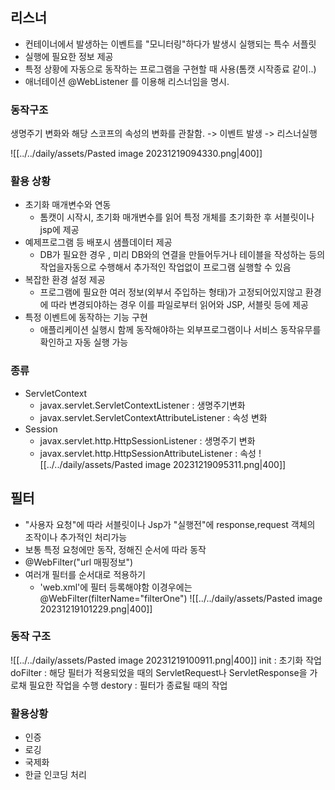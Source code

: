 
## 리스너
- 컨테이너에서 발생하는 이벤트를 "모니터링"하다가 발생시 실행되는 특수 서플릿
- 실행에 필요한 정보 제공 
- 특정 상황에 자동으로 동작하는 프로그램을 구현할 때 사용(톰캣 시작종료 같이..)
- 애너테이션 @WebListener 를 이용해 리스너임을 명시.

### 동작구조
생명주기 변화와 해당 스코프의 속성의 변화를 관찰함.
-> 이벤트 발생 -> 리스너실행

![[../../daily/assets/Pasted image 20231219094330.png|400]]
### 활용 상황
- 초기화 매개변수와 연동
	- 톰캣이 시작시, 초기화 매개변수를 읽어 특정 개체를 초기화한 후 서블릿이나 jsp에 제공
- 예제프로그램 등 배포시 샘플데이터 제공
	- DB가 필요한 경우 , 미리 DB와의 연결을 만들어두거나 테이블을 작성하는 등의 작업을자동으로 수행해서 추가적인 작업없이 프로그램 실행할 수 있음
- 복잡한 환경 설정 제공
	- 프로그램에 필요한 여러 정보(외부서 주입하는 형태)가 고정되어있지않고 환경에 따라 변경되야하는 경우 이를 파일로부터 읽어와 JSP, 서블릿 등에 제공
- 특정 이벤트에 동작하는 기능 구현
	- 애플리케이션 실행시 함께 동작해야하는 외부프로그램이나 서비스 동작유무를 확인하고 자동 실행 가능

### 종류

- ServletContext
	- javax.servlet.ServletContextListener : 생명주기변화
	-  javax.servlet.ServletContextAttributeListener : 속성 변화
- Session
	- javax.servlet.http.HttpSessionListener : 생명주기 변화
	- javax.servlet.http.HttpSessionAttributeListener : 속성 
![[../../daily/assets/Pasted image 20231219095311.png|400]]

## 필터

- "사용자 요청"에 따라 서블릿이나 Jsp가 "실행전"에 response,request 객체의 조작이나 추가적인 처리가능
- 보통 특정 요청에만 동작, 정해진 순서에 따라 동작
- @WebFilter("url 매핑정보")
- 여러개 필터를 순서대로 적용하기
	- 'web.xml'에 필터 등록해야함
	  이경우에는 @WebFilter(filterName="filterOne")
	  ![[../../daily/assets/Pasted image 20231219101229.png|400]]

### 동작 구조
![[../../daily/assets/Pasted image 20231219100911.png|400]]
init : 초기화 작업
doFilter : 해당 필터가 적용되었을 때의 
	ServletRequest나 ServletResponse을 가로채 필요한 작업을 수행
destory : 필터가 종료될 때의 작업
### 활용상황
- 인증
- 로깅
- 국제화
- 한글 인코딩 처리
